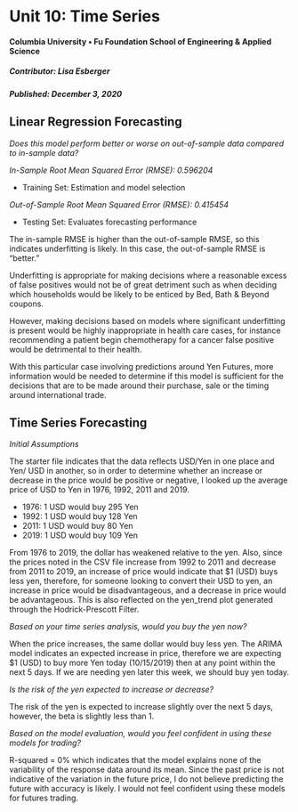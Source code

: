 # Unit 10: Time Series
#### Columbia University • Fu Foundation School of Engineering & Applied Science
##### Contributor:  Lisa Esberger
##### Published:  December 3, 2020

## Linear Regression Forecasting

*Does this model perform better or worse on out-of-sample data compared to in-sample data?*

  *In-Sample Root Mean Squared Error (RMSE): 0.596204*
  *	Training Set: Estimation and model selection
  
  *Out-of-Sample Root Mean Squared Error (RMSE): 0.415454*
  *	Testing Set: Evaluates forecasting performance 

  The in-sample RMSE is higher than the out-of-sample RMSE, so this indicates underfitting is likely.  In this case, the out-of-sample RMSE is “better.”

  Underfitting is appropriate for making decisions where a reasonable excess of false positives would not be of great detriment such as when deciding which households would be likely to be enticed by Bed, Bath & Beyond coupons.  

  However, making decisions based on models where significant underfitting is present would be highly inappropriate in health care cases, for instance recommending a patient begin chemotherapy for a cancer false positive would be detrimental to their health.

  With this particular case involving predictions around Yen Futures, more information would be needed to determine if this model is sufficient for the decisions that are to be made around their purchase, sale or the timing around international trade.

## Time Series Forecasting

*Initial Assumptions*

The starter file indicates that the data reflects USD/Yen in one place and Yen/ USD in another, so in order to determine whether an increase or decrease in the price would be positive or negative, I looked up the average price of USD to Yen in 1976, 1992, 2011 and 2019.

* 1976: 1 USD would buy 295 Yen
* 1992: 1 USD would buy 128 Yen
* 2011: 1 USD would buy 80 Yen
* 2019: 1 USD would buy 109 Yen

From 1976 to 2019, the dollar has weakened relative to the yen.  Also, since the prices noted in the CSV file increase from 1992 to 2011 and decrease from 2011 to 2019, an increase of price would indicate that $1 (USD) buys less yen, therefore, for someone looking to convert their USD to yen, an increase in price would be disadvantageous, and a decrease in price would be advantageous.  This is also reflected on the yen_trend plot generated through the Hodrick-Prescott Filter.

*Based on your time series analysis, would you buy the yen now?*

When the price increases, the same dollar would buy less yen.  The ARIMA model indicates an expected increase in price, therefore we are expecting $1 (USD) to buy more Yen today (10/15/2019) then at any point within the next 5 days.  If we are needing yen later this week, we should buy yen today. 

*Is the risk of the yen expected to increase or decrease?*

The risk of the yen is expected to increase slightly over the next 5 days, however, the beta is slightly less than 1.

*Based on the model evaluation, would you feel confident in using these models for trading?*

R-squared = 0% which indicates that the model explains none of the variability of the response data around its mean.  Since the past price is not indicative of the variation in the future price, I do not believe predicting the future with accuracy is likely.  I would not feel confident using these models for futures trading.
